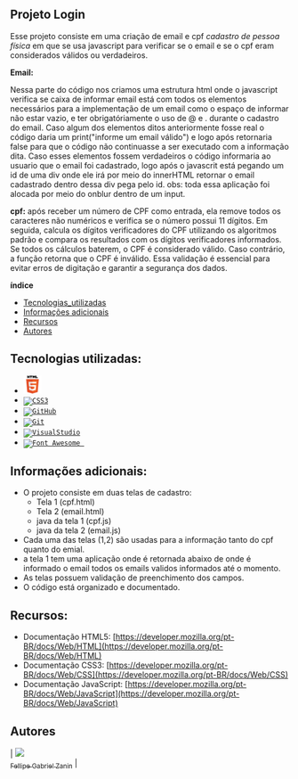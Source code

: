 ## Projeto Login

Esse projeto consiste em uma criação de email e cpf *cadastro de pessoa física* em que se usa javascript para verificar se o email e se o cpf eram considerados válidos ou verdadeiros.

**Email:**

Nessa parte do código nos criamos uma estrutura html onde o javascript verifica se caixa de informar email está com todos os elementos necessários para a implementação de um email como o espaço de informar não estar vazio, e ter obrigatóriamente o uso de @ e . durante o cadastro do email. Caso algum dos elementos ditos anteriormente fosse real o código daria um print("informe um email válido") e logo após retornaria false para que o código não continuasse a ser executado com a informação dita. 
Caso esses elementos fossem verdadeiros o código informaria ao usuario que o email foi cadastrado, logo após o javascrit está pegando um id de uma div onde ele irá por meio do innerHTML retornar o email cadastrado dentro dessa div pega pelo id.
obs: toda essa aplicação foi alocada por meio do onblur dentro de um input.

**cpf:**
após receber um número de CPF como entrada, ela remove todos os caracteres não numéricos e verifica se o número possui 11 dígitos. Em seguida, calcula os dígitos verificadores do CPF utilizando os algoritmos padrão e compara os resultados com os dígitos verificadores informados. Se todos os cálculos baterem, o CPF é considerado válido. Caso contrário, a função retorna que o CPF é inválido. Essa validação é essencial para evitar erros de digitação e garantir a segurança dos dados.




**índice**

* [Tecnologias_utilizadas](#tecnologias-utilizadas)
* [Informações adicionais](#informações)
* [Recursos](#Recursos)
* [Autores](#autores)


## Tecnologias utilizadas:


* [<code><img height="32" src="https://raw.githubusercontent.com/github/explore/80688e429a7d4ef2fca1e82350fe8e3517d3494d/topics/html/html.png" alt="HTML5"/></code>](https://developer.mozilla.org/pt-BR/docs/Web/HTML)
* [<code><img height="32" src="https://cdn.worldvectorlogo.com/logos/css-3.svg" alt="CSS3"/></code>](https://developer.mozilla.org/pt-BR/docs/Web/CSS)
* [<code><img height="32" src="https://static.vecteezy.com/system/resources/previews/027/127/560/original/javascript-logo-javascript-icon-transparent-free-png.png" alt="GitHub"/></code>](https://github.com/)
* [<code><img height="32" src="https://www.malwarebytes.com/wp-content/uploads/sites/2/2023/01/asset_upload_file97293_255583.jpg" alt="Git"/></code>](https://git-scm.com/)
* [<code><img height="32" src="https://img.shields.io/badge/VSCode-0078D4?style=for-the-badge&logo=visual%20studio%20code&logoColor=white" alt="VisualStudio"/></code>](https://code.visualstudio.com/)
* [<code><img height="32" src="https://img.shields.io/badge/GitHub-100000?style=for-the-badge&logo=github&logoColor=white" alt="Font Awesome "/></code>](https://fontawesome.com/versions)

## Informações adicionais:

* O projeto consiste em duas telas de cadastro:
    * Tela 1 (cpf.html)
    * Tela 2 (email.html)
    * java da tela 1 (cpf.js)
    * java da tela 2 (email.js)
* Cada uma das telas (1,2) são usadas para a informação tanto do cpf quanto do emial.
* a tela 1 tem uma aplicação onde é retornada abaixo de onde é informado o email todos os emails validos informados até o momento.
* As telas possuem validação de preenchimento dos campos.
* O código está organizado e documentado.

## Recursos:

* Documentação HTML5: [https://developer.mozilla.org/pt-BR/docs/Web/HTML](https://developer.mozilla.org/pt-BR/docs/Web/HTML)
* Documentação CSS3: [https://developer.mozilla.org/pt-BR/docs/Web/CSS](https://developer.mozilla.org/pt-BR/docs/Web/CSS)
* Documentação JavaScript: [https://developer.mozilla.org/pt-BR/docs/Web/JavaScript](https://developer.mozilla.org/pt-BR/docs/Web/JavaScript)

## Autores
| [<img loading="lazy" src="https://avatars.githubusercontent.com/u/140712280?v=4" width=115><br><sub>Fellipe Gabriel Zanin</sub>](https://github.com/Fell1pe) |

